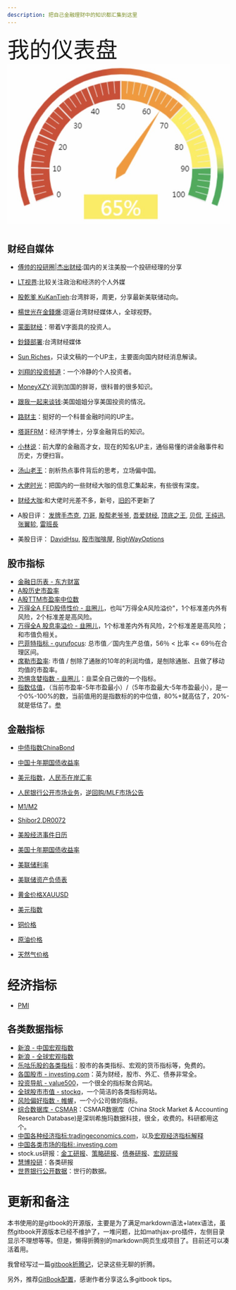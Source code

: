 ```yaml
---
description: 把自己金融理财中的知识都汇集到这里
---
```

<span style="font-size:50px;text-align:top;">我的仪表盘<span>![img25](/images/20221202/1669948616866.jpg) 

## 财经自媒体

- [傅帅的投研圈](https://mp.weixin.qq.com/mp/appmsgalbum?__biz=MzIwMzM1MDYyMw==&action=getalbum&album_id=2524008843035787264&scene=173&from_msgid=2247485862&from_itemidx=1&count=3&nolastread=1#wechat_redirect)\|[杰出财经](https://www.youtube.com/@F_Investing):国内的关注美股一个投研经理的分享
- [LT视界](https://www.youtube.com/c/lifetimeuscn):比较关注政治和经济的个人外媒
- [股乾爹 KuKanTieh](https://www.youtube.com/channel/UCDDneQi63kJAdr3i5VCPzHg):台湾胖哥，周更，分享最新美联储动向。
- [楊世光在金錢爆](https://www.youtube.com/c/%E9%87%91%E9%8C%A2%E7%88%86):逗逼台湾财经媒体人，全球视野。
- [蒙面财经](https://www.youtube.com/channel/UCjJklW6MyT2yjHEOrRu-FOA)：带着V字面具的投资人。
- [鈔錢部署](https://www.youtube.com/c/%E8%8F%AF%E8%A6%96%E5%84%AA%E9%81%B8-%E9%88%94%E9%8C%A2%E9%83%A8%E7%BD%B2):台湾财经媒体
- [Sun Riches](https://www.youtube.com/user/sun2823793)，只读文稿的一个UP主，主要面向国内财经消息解读。
- [刘翔的投资频道](https://www.youtube.com/channel/UC0e5c4U67Vm6sAVK0vxN3Uw)：一个冷静的个人投资者。
- [MoneyXZY](https://www.youtube.com/c/MoneyXYZ):润到加国的胖哥，很科普的很多知识。
- [跟我一起来谈钱](https://www.youtube.com/channel/UC5RtC9dKUJ9noJ4C6N4XnmQ):美国姐姐分享美国投资的情况。
- [路财主](https://www.youtube.com/channel/UCHiUGbWH0Tpudc6ImtKRWYg)：挺好的一个科普金融时间的UP主。
- [塔哥FRM](https://space.bilibili.com/1159020889/?spm_id_from=333.999.0.0)：经济学博士，分享金融背后的知识。
- [小林说](https://www.youtube.com/c/Lindsay%E8%AF%B4)：前大摩的金融高才女，现在的知名UP主，通俗易懂的讲金融事件和历史，方便扫盲。
- [汤山老王](https://www.youtube.com/c/%E6%B1%A4%E5%B1%B1%E8%80%81%E7%8E%8B/videos)：剖析热点事件背后的思考，立场偏中国。
- [大佬时光](https://www.youtube.com/channel/UCsk_KewWLxnd0Ecs0zMs1BQ)：把国内的一些财经大咖的信息汇集起来，有些很有深度。
- [财经大咖](https://www.youtube.com/channel/UCIu889D_vLfXvVUMdmM5APw):和大佬时光差不多，新号，[旧的](https://www.youtube.com/@Finance_and_Economics)不更新了

- A股日评：
[发牌手杰克](https://space.bilibili.com/2142101977/),
[刀哥](https://space.bilibili.com/66559789),
[股帮老爷爷](https://space.bilibili.com/2064644818),
[吾爱财经](https://space.bilibili.com/96081167),
[顶底之王](https://space.bilibili.com/1508235842),
[贝侃](https://space.bilibili.com/1226974365),
[王纯迅](https://space.bilibili.com/479817898/),
[张翼轸](https://space.bilibili.com/396969839),
[雷班長](https://www.youtube.com/@-NFT)

- 美股日评：
[DavidHsu](https://www.youtube.com/@davidhsu5769),
[股市咖啡屋](https://www.youtube.com/@StockCafe/videos),
[RighWayOptions](https://www.youtube.com/@RightWayOptions)

## 股市指标
- [金融日历表 - 东方财富](https://data.eastmoney.com/cjrl/default.html)
- [A股历史市盈率](https://eniu.com/)
- [A股TTM市盈率中位数](https://legulegu.com/stockdata/a-ttm-lyr)
- [万得全A FED股债性价 - 韭圈儿](https://funddb.cn/site/fed)，也叫"万得全A风险溢价"，1个标准差内外有风险，2个标准差是高风险。
- [万得全A 股息率溢价 - 韭圈儿](https://funddb.cn/site/fed)，1个标准差内外有风险，2个标准差是高风险；和市值负相关。
- [巴菲特指标 - gurufocus](https://www.gurufocus.cn/indicator/global_market_valuation/CHN): 总市值／国内生产总值，56％ < 比率 <= 69％在合理区间。
- [席勒市盈率](https://www.gurufocus.cn/indicator/shiller_pe_chn): 市值 / 刨除了通胀的10年的利润均值，是刨除通胀、且做了移动均值的市盈率。
- [恐惧贪婪指数 - 韭圈儿](https://funddb.cn/tool/fear)：韭菜全自己做的一个指标。
- [指数估值](https://funddb.cn/site/index)，（当前市盈率-5年市盈最小）/（5年市盈最大-5年市盈最小），是一个0%-100%的数，当前值用的是指数标的的中位值，80%+就高估了，20%-就是低估了。[参](https://www.bilibili.com/video/BV1se4y1U7o6)


## 金融指标
- [中债指数ChinaBond](https://yield.chinabond.com.cn/cbweb-mn/indices/single_index_query?locale=zh_CN)
- [中国十年期国债收益率](https://cn.investing.com/rates-bonds/china-10-year-bond-yield)
- [美元指数](https://finance.sina.com.cn/money/forex/hq/DINIW.shtml)，[人民币在岸汇率](https://finance.sina.com.cn/money/forex/hq/USDCNY.shtml)
- [人民银行公开市场业务](http://www.pbc.gov.cn/zhengcehuobisi/125207/125213/125431/index.html)，[逆回购/MLF市场公告](http://www.pbc.gov.cn/zhengcehuobisi/125207/125213/125431/125475/index.html)
- [M1/M2](http://value500.com/M1.asp)
- [Shibor](https://www.shibor.org/shibor/shibortrend/)[2](http://value500.com/Shibor.asp),[DR007](https://www.chinamoney.com.cn/chinese/mkdatapm/)[2](https://www.chinamoney.com.cn/chinese/bkfrr/)

- [美股经济事件日历](https://www.dailyfxasia.com/calendar)
- [美国十年期国债收益率](https://cn.investing.com/rates-bonds/u.s.-10-year-bond-yield)
- [美联储利率](https://zh.tradingeconomics.com/united-states/interest-rate)
- [美联储资产负债表](https://zh.tradingeconomics.com/united-states/central-bank-balance-sheet)
- [黄金价格XAUUSD](https://www.dailyfxasia.com/gold-price)
- [美元指数](https://www.dailyfxasia.com/us-dollar-index)
- [铜价格](https://www.dailyfxasia.com/copper-price)
- [原油价格](https://www.dailyfxasia.com/crude-oil)
- [天然气价格](https://www.dailyfxasia.com/natural-gas)

# 经济指标
- [PMI](https://legulegu.com/stockdata/pmi)


## 各类数据指标
- [新浪 - 中国宏观指数](http://finance.sina.com.cn/mac/)
- [新浪 - 全球宏观指数](https://finance.sina.com.cn/worldmac/allindicator.shtml)
- [乐咕乐股的各类指标](https://legulegu.com/)：股市的各类指标、宏观的货币指标等，免费的。
- [各国股市 - investing.com](https://cn.investing.com/equities/)：英为财经，股市、外汇、债券非常全。
- [投资导航 - value500](http://value500.com/PE.asp)，一个很全的指标聚合网站。
- [全球股市市值 - stockq](https://www.stockq.org/economy/cap.php)，一个简洁的各类指标网站。
- [风险偏好指数 - 帷幄](https://www.weivol.cn/rai/)，一个小公司做的指标。
- [综合数据库 - CSMAR](https://cn.gtadata.com/)：CSMAR数据库（China Stock Market & Accounting Research Database)是深圳希施玛数据科技，很全，收费的。科研都用这个。
- [中国各种经济指标:tradingeconomics.com](https://zh.tradingeconomics.com/china/indicators)，以及[宏观经济指标解释](https://zhuanlan.zhihu.com/p/107296111)
- [中国各类市场的指标:.investing.com](https://cn.investing.com/)
- stock.us研报：[金工研报](https://stock.us/cn/report/quant)、[策略研报](https://stock.us/cn/report/strategy)、[债券研报](https://stock.us/cn/report/bond)、[宏观研报](https://stock.us/cn/report/macro)
- [慧博投研](http://www.hibor.com.cn/)：各类研报
- [世界银行公开数据](https://data.worldbank.org.cn/)：世行的数据。

# 更新和备注

本书使用的是gitbook的开源版，主要是为了满足markdown语法+latex语法，虽然gitbook开源版本已经不维护了，一堆问题，比如mathjax-pro插件，左侧目录显示不理想等等。但是，懒得折腾别的markdown网页生成项目了。目前还可以凑活着用。

我曾经写过一篇[gitbook折腾记](https://www.piginzoo.com/tech/2021/10/15/gitbook)，记录这些无聊的折腾。

另外，推荐[GitBook配置](https://mitudegaoyang.gitbooks.io/mybook/content/tools/GitBookConfigure.html)，感谢作者分享这么多gitbook tips。